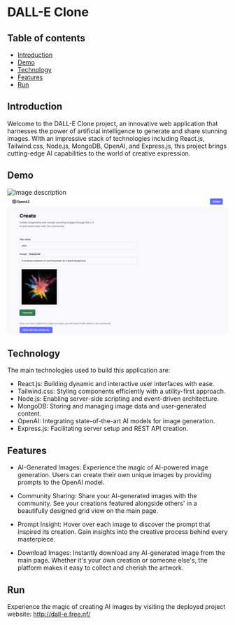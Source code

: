 # DALL-E Clone

## Table of contents

- [Introduction](#introduction)
- [Demo](#demo)
- [Technology](#technology)
- [Features](#features)
- [Run](#run)

## Introduction

Welcome to the DALL-E Clone project, an innovative web application that harnesses the power of artificial intelligence to generate and share stunning images. With an impressive stack of technologies including React.js, Tailwind.css, Node.js, MongoDB, OpenAI, and Express.js, this project brings cutting-edge AI capabilities to the world of creative expression.

## Demo

![Image description](screenshot-1.png)
![Image description](screenshot-2.png)

## Technology

The main technologies used to build this application are:

- React.js: Building dynamic and interactive user interfaces with ease.
- Tailwind.css: Styling components efficiently with a utility-first approach.
- Node.js: Enabling server-side scripting and event-driven architecture.
- MongoDB: Storing and managing image data and user-generated content.
- OpenAI: Integrating state-of-the-art AI models for image generation.
- Express.js: Facilitating server setup and REST API creation.

## Features

- AI-Generated Images: Experience the magic of AI-powered image generation. Users can create their own unique images by providing prompts to the OpenAI model.

- Community Sharing: Share your AI-generated images with the community. See your creations featured alongside others' in a beautifully designed grid view on the main page.

- Prompt Insight: Hover over each image to discover the prompt that inspired its creation. Gain insights into the creative process behind every masterpiece.

- Download Images: Instantly download any AI-generated image from the main page. Whether it's your own creation or someone else's, the platform makes it easy to collect and cherish the artwork.

## Run

Experience the magic of creating AI images by visiting the deployed project website: http://dall-e.free.nf/